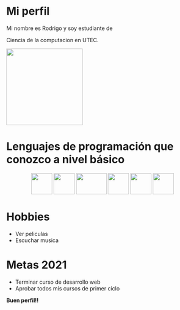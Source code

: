 # Mi perfil

Mi nombre es Rodrigo y soy estudiante de

Ciencia de la computacion en UTEC. 

<img style="width:200px;height:200px;" src="https://cs.utec.edu.pe/assets/img/CS-UTEC-Logo.jpeg"/>



# Lenguajes de programación que conozco a nivel básico
<p  align="center">
<img src="https://cdn.icon-icons.com/icons2/1508/PNG/512/python_104451.png" style="width:55px;height:55px;"/> <img src="https://upload.wikimedia.org/wikipedia/commons/thumb/9/99/Unofficial_JavaScript_logo_2.svg/490px-Unofficial_JavaScript_logo_2.svg.png" style="width:55px;height:55px;"> <img src="https://1000marcas.net/wp-content/uploads/2021/02/CSS-Logo.png" style="width:80px;height:55px;"> <img src="https://upload.wikimedia.org/wikipedia/commons/thumb/6/61/HTML5_logo_and_wordmark.svg/460px-HTML5_logo_and_wordmark.svg.png" style="width:55px;height:55px;"> <img src="https://upload.wikimedia.org/wikipedia/commons/thumb/1/18/ISO_C%2B%2B_Logo.svg/911px-ISO_C%2B%2B_Logo.svg.png" style="width:55px;height:55px;"> <img src="https://blog.desafiolatam.com/wp-content/uploads/2018/05/swift-logo.png" style="width:55px;height:55px;">
</p>

# Hobbies
* Ver peliculas
* Escuchar musica

# Metas 2021
* Terminar curso de desarrollo web
* Aprobar todos mis cursos de primer ciclo

**Buen perfil!!**